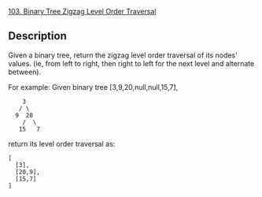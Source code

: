 [103. Binary Tree Zigzag Level Order Traversal](https://leetcode.com/problems/binary-tree-zigzag-level-order-traversal/)
## Description

Given a binary tree, return the zigzag level order traversal of its nodes' values. (ie, from left to right, then right to left for the next level and alternate between).

For example:
Given binary tree [3,9,20,null,null,15,7],

```
    3
   / \
  9  20
    /  \
   15   7
```

return its level order traversal as:

```
[
  [3],
  [20,9],
  [15,7]
]
```
